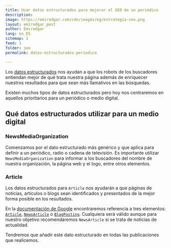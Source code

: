 ```yaml
---
title: Usar datos estructurados para mejorar el SEO de un periódico
description: 
image: https://emirodgar.com/cdn/images/og/estrategia-seo.png
layout: emirodgar_post
author: Emirodgar
lang: es_ES
sitemap: 1
feed: 1
folder: seo
permalink: datos-estructurados-periodico

--- 
```


Los [datos estructurados](https://emirodgar.com/datos-estructurados) nos ayudan a que los robots de los buscadores entiendan mejor de qué trata nuestra página además de enriquecer nuestros resultados para que sean más llamativos en las búsquedas.

Existen muchos tipos de datos estructurados pero hoy nos centraremos en aquellos prioritarios para un periódico o medio digital.

## Qué datos estructurados utilizar para un medio digital

### NewsMediaOrganization

Comenzamos por el dato estructurado más genérico y que aplica para definir a un periódico, radio o cadena de televisión. Es importante utilizar `NewsMediaOrganization` para informar a los buscadores del nombre de nuestra organización, la página web y el logo, entre otros elementos.

### Article

Los datos estructurados para `Article` nos ayudarán a que páginas de noticias, artículos o blogs sean identificados y presentados de la mejor forma posible en los resultados.

En la [documentación de Google](https://developers.google.com/search/docs/advanced/structured-data/article) encontraremos referencia a tres elementos: [`Article`](https://schema.org/Article), [`NewsArticle`](https://schema.org/NewsArticle) o [`BlogPosting`](https://schema.org/BlogPosting). Cualquiera será válido aunque para nuestro objetivo recomendaremos `NewsArticle` si se trata de noticias de actualidad.

Tendremos que añadir este dato estructurado en todas las publicaciones que realicemos.

<!--stackedit_data:
eyJoaXN0b3J5IjpbLTEwMDM1MTI1NTAsMTg0OTk3MzMxNCwtMT
c3MjIxODUyN119
-->